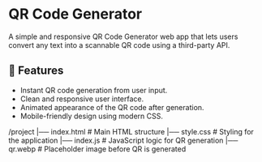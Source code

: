 # QR Code Generator

A simple and responsive QR Code Generator web app that lets users convert any text into a scannable QR code using a third-party API.

## 🚀 Features

- Instant QR code generation from user input.
- Clean and responsive user interface.
- Animated appearance of the QR code after generation.
- Mobile-friendly design using modern CSS.


/project
|── index.html # Main HTML structure
|── style.css # Styling for the application
|── index.js # JavaScript logic for QR generation
|── qr.webp # Placeholder image before QR is generated

